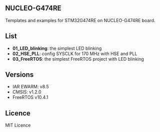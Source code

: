 ## NUCLEO-G474RE

Templates and examples for STM32G474RE on NUCLEO-G474RE board.

## List
  - **01_LED_blinking**: the simplest LED blinking
  - **02_HSE_PLL**: config SYSCLK for 170 MHz with HSE and PLL
  - **03_FreeRTOS**: the simplest FreeRTOS project with LED blinking

## Versions
  - IAR EWARM: v8.5
  - CMSIS: v1.2.0
  - FreeRTOS v10.4.1

## Licence
MIT Licence
